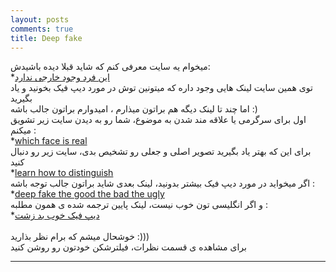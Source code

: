 ```yaml
---
layout: posts
comments: true
title: Deep fake
---
```


میخوام یه سایت معرفی کنم که شاید قبلا دیده باشیدش: 
<br>
*[این فرد وجود خارجی ندارد](https://thispersondoesnotexist.com/)
<br>
توی همین سایت لینک هایی وجود داره که میتونین توش در مورد دیپ فیک بخونید و یاد بگیرید
<br>
اما چند تا لینک دیگه هم براتون میذارم ، امیدوارم براتون جالب باشه :)
<br>
اول برای سرگرمی یا علاقه مند شدن به موضوع، شما رو به دیدن سایت زیر تشویق میکنم :
<br>
*[which face is real](http://www.whichfaceisreal.com/index.php)
<br>
برای این که بهتر یاد بگیرید تصویر اصلی و جعلی رو تشخیص بدی، سایت زیر رو دنبال کنید
<br>
*[learn how to distinguish](http://www.whichfaceisreal.com/learn.html)
<br>
اگر میخواید در مورد دیپ فیک بیشتر بدونید، لینک بعدی شاید براتون جالب توجه باشه :
<br>
*[deep fake the good the bad the ugly](https://medium.com/twentybn/deepfake-the-good-the-bad-and-the-ugly-8b261ecf0f52)
<br>
و اگر انگلیسی تون خوب نیست، لینک پایین ترجمه شده ی همون مطلبه :
<br>
*[دیپ فیک خوب بد زشت](https://mag.quera.ir/%D8%AF%DB%8C%D9%BE%D9%81%DB%8C%DA%A9-%D9%85%D8%A7-%D8%B1%D8%A7-%D8%A8%D9%87-%DA%A9%D8%AC%D8%A7-%D8%AE%D9%88%D8%A7%D9%87%D8%AF-%D8%A8%D8%B1%D8%AF-%D8%AE%D9%88%D8%A8-%D8%A8%D8%AF-%D9%88-%D8%B2%D8%B4%D8%AA-%D8%AF%DB%8C%D9%BE%D9%81%DB%8C%DA%A9%D9%87%D8%A7-e1t3c5rnymqv)
<br><br>
خوشحال میشم که برام نظر بذارید :)))
<br>
برای مشاهده ی قسمت نظرات، فیلترشکن خودتون رو روشن کنید 
<br>

---
